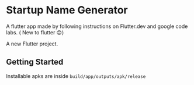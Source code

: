 # Startup Name Generator

A flutter app made by following instructions on Flutter.dev and google code labs. ( New to flutter 😊)

A new Flutter project.

## Getting Started

Installable apks are inside `build/app/outputs/apk/release`
